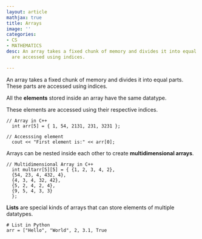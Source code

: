 ```yaml
---
layout: article
mathjax: true
title: Arrays
image: ''
categories:
- CS
- MATHEMATICS
desc: An array takes a fixed chunk of memory and divides it into equal parts which
  are accessed using indices.

---
```

An array takes a fixed chunk of memory and divides it into equal parts. These parts are accessed using indices. 

All the **elements** stored inside an array have the same datatype.

These elements are accessed using their respective indices.

    // Array in C++
      int arr[5] = { 1, 54, 2131, 231, 3231 };
    
    // Accesssing element
      cout << "First element is:" << arr[0];

Arrays can be nested inside each other to create **multidimensional arrays**.

    // Multidimensional Array in C++
      int multarr[5][5] = { {1, 2, 3, 4, 2},
      {54, 23, 4, 432, 4},
      {4, 3, 4, 32, 42},
      {5, 2, 4, 2, 4},
      {9, 5, 4, 3, 3}
      };

**Lists** are special kinds of arrays that can store elements of multiple datatypes.

    # List in Python
    arr = ["Hello", "World", 2, 3.1, True
    